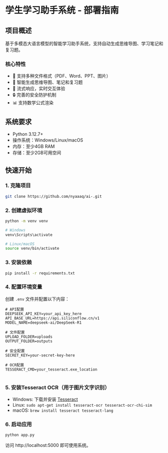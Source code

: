 # 学生学习助手系统 - 部署指南

## 项目概述

基于多模态大语言模型的智能学习助手系统，支持自动生成思维导图、学习笔记和复习题。

### 核心特性
- 🚀 支持多种文件格式（PDF、Word、PPT、图片）
- 🎯 智能生成思维导图、笔记和复习题
- 💬 流式响应，实时交互体验
- 🔒 完善的安全防护机制
- 📊 支持数学公式渲染

## 系统要求

- Python 3.12.7+
- 操作系统：Windows/Linux/macOS
- 内存：至少4GB RAM
- 存储：至少2GB可用空间

## 快速开始

### 1. 克隆项目

```bash
git clone https://github.com/nyaaaq/ai-.git
```

### 2. 创建虚拟环境

```bash
python -m venv venv

# Windows
venv\Scripts\activate

# Linux/macOS
source venv/bin/activate
```

### 3. 安装依赖

```bash
pip install -r requirements.txt
```

### 4. 配置环境变量

创建 `.env` 文件并配置以下内容：

```env
# API配置
DEEPSEEK_API_KEY=your_api_key_here
API_BASE_URL=https://api.siliconflow.cn/v1
MODEL_NAME=deepseek-ai/DeepSeek-R1

# 文件配置
UPLOAD_FOLDER=uploads
OUTPUT_FOLDER=outputs

# 安全配置
SECRET_KEY=your-secret-key-here

# OCR配置
TESSERACT_CMD=your_tesseract.exe_location


```

### 5. 安装Tesseract OCR（用于图片文字识别）

- Windows: 下载并安装 [Tesseract](https://github.com/UB-Mannheim/tesseract/wiki)
- Linux: `sudo apt-get install tesseract-ocr tesseract-ocr-chi-sim`
- macOS: `brew install tesseract tesseract-lang`

### 6. 启动应用

```bash
python app.py
```

访问 http://localhost:5000 即可使用系统。
